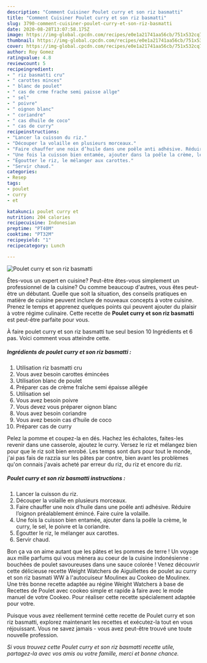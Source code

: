 ```yaml
---
description: "Comment Cuisiner Poulet curry et son riz basmatti"
title: "Comment Cuisiner Poulet curry et son riz basmatti"
slug: 3790-comment-cuisiner-poulet-curry-et-son-riz-basmatti
date: 2020-08-28T13:07:58.175Z
image: https://img-global.cpcdn.com/recipes/e0e1a21741aa56cb/751x532cq70/poulet-curry-et-son-riz-basmatti-photo-principale-de-la-recette.jpg
thumbnail: https://img-global.cpcdn.com/recipes/e0e1a21741aa56cb/751x532cq70/poulet-curry-et-son-riz-basmatti-photo-principale-de-la-recette.jpg
cover: https://img-global.cpcdn.com/recipes/e0e1a21741aa56cb/751x532cq70/poulet-curry-et-son-riz-basmatti-photo-principale-de-la-recette.jpg
author: Roy Gomez
ratingvalue: 4.8
reviewcount: 5
recipeingredient:
- " riz basmatti cru"
- " carottes minces"
- " blanc de poulet"
- " cas de crme frache semi paisse allge"
- " sel"
- " poivre"
- " oignon blanc"
- " coriandre"
- " cas dhuile de coco"
- " cas de curry"
recipeinstructions:
- "Lancer la cuisson du riz."
- "Découper la volaille en plusieurs morceaux."
- "Faire chauffer une noix d’huile dans une poêle anti adhésive. Réduire l’oignon préalablement émincé. Faire cuire la volaille."
- "Une fois la cuisson bien entamée, ajouter dans la poêle la crème, le curry, le sel, le poivre et la coriandre."
- "Égoutter le riz, le mélanger aux carottes."
- "Servir chaud."
categories:
- Resep
tags:
- poulet
- curry
- et

katakunci: poulet curry et 
nutrition: 204 calories
recipecuisine: Indonesian
preptime: "PT40M"
cooktime: "PT32M"
recipeyield: "1"
recipecategory: Lunch

---
```



![Poulet curry et son riz basmatti](https://img-global.cpcdn.com/recipes/e0e1a21741aa56cb/751x532cq70/poulet-curry-et-son-riz-basmatti-photo-principale-de-la-recette.jpg)

Êtes-vous un expert en cuisine? Peut-être êtes-vous simplement un professionnel de la cuisine? Ou comme beaucoup d'autres, vous êtes peut-être un débutant. Quelle que soit la situation, des conseils pratiques en matière de cuisine peuvent inclure de nouveaux concepts à votre cuisine. Prenez le temps et apprenez quelques points qui peuvent ajouter du plaisir à votre régime culinaire. Cette recette de <strong> Poulet curry et son riz basmatti </strong> est peut-être parfaite pour vous.

<!--inarticleads1-->

À faire poulet curry et son riz basmatti tue seul besion 10 Ingrédients et 6 pas. Voici comment vous atteindre cette.

##### Ingrédients de poulet curry et son riz basmatti :

1. Utilisation  riz basmatti cru
1. Vous avez besoin  carottes émincées
1. Utilisation  blanc de poulet
1. Préparer  cas de crème fraîche semi épaisse allégée
1. Utilisation  sel
1. Vous avez besoin  poivre
1. Vous devez vous préparer  oignon blanc
1. Vous avez besoin  coriandre
1. Vous avez besoin  cas d’huile de coco
1. Préparer  cas de curry


Pelez la pomme et coupez-la en dés. Hachez les échalotes, faites-les revenir dans une casserole, ajoutez le curry. Versez le riz et mélangez bien pour que le riz soit bien enrobé. Les temps sont durs pour tout le monde, j&#39;ai pas fais de razzia sur les pâtes par contre, bien avant les problèmes qu&#39;on connais j&#39;avais acheté par erreur du riz, du riz et encore du riz. 

<!--inarticleads2-->

##### Poulet curry et son riz basmatti instructions :

1. Lancer la cuisson du riz.
1. Découper la volaille en plusieurs morceaux.
1. Faire chauffer une noix d’huile dans une poêle anti adhésive. Réduire l’oignon préalablement émincé. Faire cuire la volaille.
1. Une fois la cuisson bien entamée, ajouter dans la poêle la crème, le curry, le sel, le poivre et la coriandre.
1. Égoutter le riz, le mélanger aux carottes.
1. Servir chaud.


Bon ça va on aime autant que les pâtes et les pommes de terre ! Un voyage aux mille parfums qui vous mènera au coeur de la cuisine indonésienne : bouchées de poulet savoureuses dans une sauce colorée ! Venez découvrir cette délicieuse recette Weight Watchers de Aiguillettes de poulet au curry et son riz basmati WW à l&#39;autocuiseur Moulinex au Cookeo de Moulinex. Une très bonne recette adaptée au régine Weight Watchers à base de Recettes de Poulet avec cookeo simple et rapide à faire avec le mode manuel de votre Cookeo. Pour réaliser cette recette spécialement adaptée pour votre. 

<!--inarticleads1-->

<p>
Puisque vous avez réellement terminé cette recette de Poulet curry et son riz basmatti, explorez maintenant les recettes et exécutez-la tout en vous réjouissant. Vous ne savez jamais - vous avez peut-être trouvé une toute nouvelle profession.
</p>

<p>
<i>Si vous trouvez cette Poulet curry et son riz basmatti recette utile, partagez-la avec vos amis ou votre famille, merci et bonne chance.</i>
</p>
